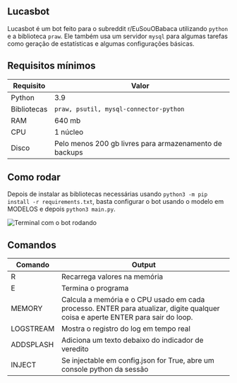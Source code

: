 
## Lucasbot

Lucasbot é um bot feito para o subreddit r/EuSouOBabaca utilizando `python` e a biblioteca `praw`. Ele também usa um servidor `mysql` para algumas tarefas como geração de estatísticas e algumas configurações básicas.

## Requisitos mínimos
|Requisito|Valor  |
|--|--|
| Python |3.9  |
| Bibliotecas|`praw, psutil, mysql-connector-python`  |
| RAM|640 mb  |
| CPU|1 núcleo  |
| Disco|Pelo menos 200 gb livres para armazenamento de backups|

## Como rodar
Depois de instalar as bibliotecas necessárias usando `python3 -m pip install -r requirements.txt`, basta configurar o bot usando o modelo em MODELOS e depois `python3 main.py`.

 ![Terminal com o bot rodando](https://i.imgur.com/uyYvogh.png)
 ## Comandos
 
|Comando|Output  |
|--|--|
| R | Recarrega valores na memória |
| E| Termina o programa |
| MEMORY| Calcula a memória e o CPU usado em cada processo. ENTER para atualizar, digite qualquer coisa e aperte ENTER para sair do loop. |
| LOGSTREAM | Mostra o registro do log em tempo real |
| ADDSPLASH | Adiciona um texto debaixo do indicador de veredito |
| INJECT | Se injectable em config.json for True, abre um console python da sessão |

